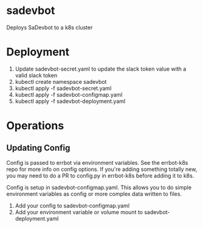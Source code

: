 # sadevbot

Deploys SaDevbot to a k8s cluster

# Deployment
1. Update sadevbot-secret.yaml to update the slack token value with a valid slack token
1. kubectl create namespace sadevbot
1. kubectl apply -f sadevbot-secret.yaml
1. kubectl apply -f sadevbot-configmap.yaml
1. kubectl apply -f sadevbot-deployment.yaml

# Operations
## Updating Config
Config is passed to errbot via environment variables. See the errbot-k8s repo 
for more info on config options. If you're adding something totally new, you 
may need to do a PR to config.py in errbot-k8s before adding it to k8s.

Config is setup in sadevbot-configmap.yaml. This allows you to do simple
environment variables as config or more complex data written to files.

1. Add your config to sadevbot-configmap.yaml
1. Add your environment variable or volume mount to sadevbot-deployment.yaml
